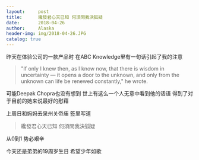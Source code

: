 ```yaml
---
layout:     post
title:      纔發君心天已知 何須問我決狐疑
date:       2018-04-26
author:     Alaska
header-img: img/2018-04-26.JPG
catalog: true
---
```

昨天在体验公司的一款产品时 在ABC Knowledge里有一句话引起了我的注意
>"If only I knew then, as I know now, that there is wisdom in uncertainty — it opens a door to the unknown, and only from the unknown can life be renewed constantly," he wrote. 

可能Deepak Chopra也没有想到 世上有这么一个人无意中看到他的话语 得到了对于目前的她来说最好的慰藉

上周日和妈妈去泉州关帝庙 签里写道
>纔發君心天已知 何須問我決狐疑


从0到1 势必艰辛 

今天还是弟弟的19周岁生日 希望少年如歌 
